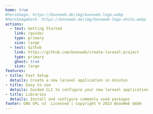 ```yaml
---
home: true
#heroImage: https://boonweb.de/img/boonweb-logo.webp
#heroImageDark: https://boonweb.de/img/boonweb-logo-white.webp
actions:
  - text: Getting Started
    link: /guide/
    type: primary
    size: large
  - text: Github
    link: https://github.com/boonweb/create-laravel-project
    type: primary
    ghost: true
    size: large
features:
- title: Fast Setup
  details: Create a new laravel application in minutes
- title: Easy to use
  details: Guided CLI to configure your new laravel application
- title: Libraries
  details: Install and configure commonly used packages
footer: GNU GPL v3  Licensed | Copyright © 2023 BoonWeb GmbH
---
```


<Msg />
